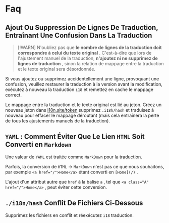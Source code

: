 # Faq

## Ajout Ou Suppression De Lignes De Traduction, Entraînant Une Confusion Dans La Traduction

> [!WARN]
> N'oubliez pas que **le nombre de lignes de la traduction doit correspondre à celui du texte original** .
> C'est-à-dire que lors de l'ajustement manuel de la traduction, **n'ajoutez ni ne supprimez de lignes de traduction** , sinon la relation de mappage entre la traduction et le texte original sera désordonnée.

Si vous ajoutez ou supprimez accidentellement une ligne, provoquant une confusion, veuillez restaurer la traduction à la version avant la modification, exécutez à nouveau la traduction `i18` et remettez en cache le mappage correct.

Le mappage entre la traduction et le texte original est lié au jeton. Créez un nouveau jeton dans [i18n.site/token](//i18n.site/token) supprimez `.i18h/hash` et traduisez à nouveau pour effacer le mappage déroutant (mais cela entraînera la perte de tous les ajustements manuels de la traduction).

## `YAML` : Comment Éviter Que Le Lien `HTML` Soit Converti en `Markdown`

Une valeur de `YAML` est traitée comme `MarkDown` pour la traduction.

Parfois, la conversion de `HTML` → `MarkDown` n'est pas ce que nous souhaitons, par exemple `<a href="/">Home</a>` étant converti en `[Home](/)` .

L'ajout d'un attribut autre que `href` à la balise `a` , tel que `<a class="A" href="/">Home</a>` , peut éviter cette conversion.

## `./i18n/hash` Conflit De Fichiers Ci-Dessous

Supprimez les fichiers en conflit et réexécutez `i18` traduction.